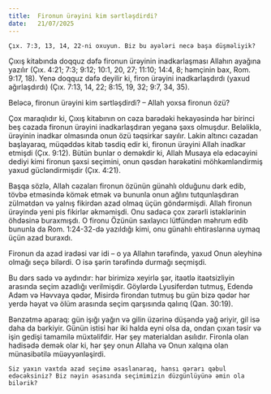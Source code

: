 ```yaml
---
title:  Fironun ürəyini kim sərtləşdirdi?
date:   21/07/2025
---
```


`Çıx. 7:3, 13, 14, 22-ni oxuyun. Biz bu ayələri necə başa düşməliyik?`

Çıxış kitabında doqquz dəfə fironun ürəyinin inadkarlaşması Allahın ayağına yazılır (Çıx. 4:21; 7:3; 9:12; 10:1, 20, 27; 11:10; 14:4, 8; həmçinin bax, Rom. 9:17, 18). Yenə doqquz dəfə deyilir ki, firon ürəyini inadkarlaşdırdı (yaxud ağırlaşdırdı) (Çıx. 7:13, 14, 22; 8:15, 19, 32; 9:7, 34, 35).

Beləcə, fironun ürəyini kim sərtləşdirdi? – Allah yoxsa fironun özü?

Çox maraqlıdır ki, Çıxış kitabının on cəza barədəki hekayəsində hər birinci beş cəzada fironun ürəyini inadkarlaşdıran yeganə şəxs olmuşdur. Beləliklə, ürəyinin inadkar olmasında onun özü təqsirkar sayılır. Lakin altıncı cəzadan başlayaraq, müqəddəs kitab təsdiq edir ki, fironun ürəyini Allah inadkar etmişdi (Çıx. 9:12). Bütün bunlar o deməkdir ki, Allah Musaya elə edəcəyini dediyi kimi fironun şəxsi seçimini, onun qəsdən hərəkətini möhkəmləndirmiş yaxud gücləndirmişdir (Çıx. 4:21).

Başqa sözlə, Allah cəzaları fironun özünün günahlı olduğunu dərk edib, tövbə etməsində kömək etmək və bununla onun ağlını tutqunlaşdıran zülmətdən və yalnış fikirdən azad olmaq üçün göndərmişdi. Allah fironun ürəyində yeni pis fikirlər əkməmişdi. Onu sadəcə çox zərərli istəklərinin öhdəsinə buraxmışdı. O fironu Özünün saxlayıcı lütfündən məhrum edib bununla da Rom. 1:24-32-də yazıldığı kimi, onu günahlı ehtiraslarına uymaq üçün azad buraxdı.

Fironun da azad iradəsi var idi – o ya Allahın tərəfində, yaxud Onun əleyhinə olmağı seçə bilərdi. O isə şərin tərəfində durmağı seçmişdi.

Bu dərs sadə və aydındır: hər birimizə xeyirlə şər, itaətlə itaətsizliyin arasında seçim azadlığı verilmişdir. Göylərdə Lyusiferdən tutmuş, Edendə Adəm və Həvvaya qədər, Misirdə firondan tutmuş bu gün bizə qədər hər yerdə həyat və ölüm arasında seçim qarşısında qalırıq (Qan. 30:19).

Bənzətmə aparaq: gün işığı yağın və gilin üzərinə düşəndə yağ əriyir, gil isə daha da bərkiyir. Günün istisi hər iki halda eyni olsa da, ondan çıxan təsir və işin gedişi tamamilə müxtəlifdir. Hər şey materialdan asılıdır. Fironla olan hadisədə demək olar ki, hər şey onun Allaha və Onun xalqına olan münasibətilə müəyyənləşirdi.

`Siz yaxın vaxtda azad seçimə əsaslanaraq, hansı qərarı qəbul edəcəksiniz? Biz nəyin əsasında seçimimizin düzgünlüyünə əmin ola bilərik?`